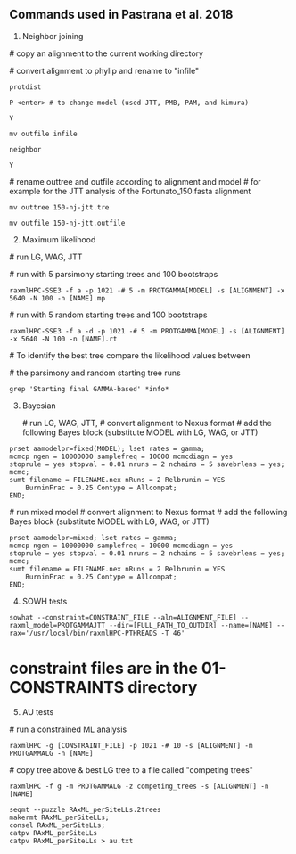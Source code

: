 ## Commands used in Pastrana et al. 2018

1. Neighbor joining

#&#xfeff; copy an alignment to the current working directory 

#&#xfeff; convert alignment to phylip and rename to "infile"

```
protdist
```

```
P <enter> # to change model (used JTT, PMB, PAM, and kimura)
```

```
Y
```

```
mv outfile infile
```

```
neighbor
```

```
Y
```
   #&#xfeff; rename outtree and outfile according to alignment and model
   #&#xfeff; for example for the JTT analysis of the Fortunato_150.fasta alignment

```
mv outtree 150-nj-jtt.tre
```

```
mv outfile 150-nj-jtt.outfile
```

2. Maximum likelihood 

#&#xfeff; run LG, WAG, JTT 

#&#xfeff; run with 5 parsimony starting trees and 100 bootstraps

```
raxmlHPC-SSE3 -f a -p 1021 -# 5 -m PROTGAMMA[MODEL] -s [ALIGNMENT] -x 5640 -N 100 -n [NAME].mp
```
   #&#xfeff; run with 5 random starting trees and 100 bootstraps

```
raxmlHPC-SSE3 -f a -d -p 1021 -# 5 -m PROTGAMMA[MODEL] -s [ALIGNMENT] -x 5640 -N 100 -n [NAME].rt
```
   #&#xfeff; To identify the best tree compare the likelihood values between 

   #&#xfeff; the parsimony and random starting tree runs

```
grep 'Starting final GAMMA-based' *info*
```

3. Bayesian 

   #&#xfeff; run LG, WAG, JTT, 
   #&#xfeff; convert alignment to Nexus format
   #&#xfeff; add the following Bayes block (substitute MODEL with LG, WAG, or JTT)

```BEGIN MRBAYES;
prset aamodelpr=fixed(MODEL); lset rates = gamma; 
mcmcp ngen = 10000000 samplefreq = 10000 mcmcdiagn = yes 
stoprule = yes stopval = 0.01 nruns = 2 nchains = 5 savebrlens = yes;
mcmc;
sumt filename = FILENAME.nex nRuns = 2 Relbrunin = YES 
    BurninFrac = 0.25 Contype = Allcompat;
END;
```

   #&#xfeff; run mixed model
   #&#xfeff; convert alignment to Nexus format
   #&#xfeff; add the following Bayes block (substitute MODEL with LG, WAG, or JTT)

```BEGIN MRBAYES;
prset aamodelpr=mixed; lset rates = gamma; 
mcmcp ngen = 10000000 samplefreq = 10000 mcmcdiagn = yes 
stoprule = yes stopval = 0.01 nruns = 2 nchains = 5 savebrlens = yes;
mcmc;
sumt filename = FILENAME.nex nRuns = 2 Relbrunin = YES 
    BurninFrac = 0.25 Contype = Allcompat;
END;
``` 


4. SOWH tests

```
sowhat --constraint=CONSTRAINT_FILE --aln=ALIGNMENT_FILE] --raxml_model=PROTGAMMAJTT --dir=[FULL_PATH_TO_OUTDIR] --name=[NAME] --rax='/usr/local/bin/raxmlHPC-PTHREADS -T 46'
```
  # constraint files are in the 01-CONSTRAINTS directory

5. AU tests

  #&#xfeff; run a constrained ML analysis

```
raxmlHPC -g [CONSTRAINT_FILE] -p 1021 -# 10 -s [ALIGNMENT] -m PROTGAMMALG -n [NAME]
```
  #&#xfeff; copy tree above & best LG tree to a file called "competing trees"

```
raxmlHPC -f g -m PROTGAMMALG -z competing_trees -s [ALIGNMENT] -n [NAME]
```

```
seqmt --puzzle RAxML_perSiteLLs.2trees
makermt RAxML_perSiteLLs;
consel RAxML_perSiteLLs;
catpv RAxML_perSiteLLs
catpv RAxML_perSiteLLs > au.txt
```


